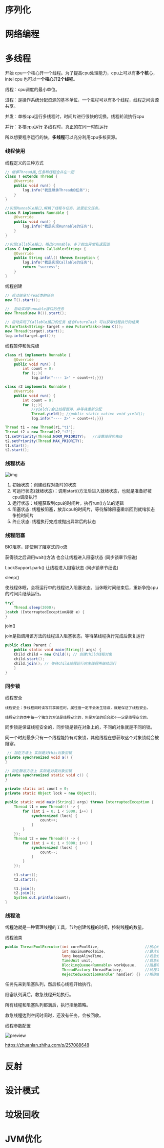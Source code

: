 # 序列化



# 网络编程



# 多线程

开始 cpu一个核心开一个线程。为了提高cpu处理能力，cpu上可以有**多个核**心，intel cpu 也可以**一个核心**开**2个线程**。



线程：cpu调度的最小单位。

进程：是操作系统分配资源的基本单位，一个进程可以有多个线程，线程之间资源共享。

并发：单核cpu运行多线程时，时间片进行很快的切换。线程轮流执行cpu

并行：多核cpu运行 多线程时，真正的在同一时刻运行



所以想要程序运行的快，**多线程**可以充分利用cpu多核资源。



### 线程使用

线程定义的三种方式

```java
// 继承Thread类,任务和线程合并在一起
class T extends Thread {
    @Override
    public void run() {
        log.info("我是继承Thread的任务");
    }
}

//实现Runnable接口,解耦了线程与任务，这里定义任务。
class R implements Runnable {
    @Override
    public void run() {
        log.info("我是实现Runnable的任务");
    }
}

//实现Callable接口，相比Runnable，多了抛出异常和返回值
class C implements Callable<String> {
    @Override
    public String call() throws Exception {
        log.info("我是实现Callable的任务");
        return "success";
    }
}
```

线程创建

```java
// 启动继承Thread类的任务
new T().start();

//  启动实现Runnable接口的任务
new Thread(new R()).start();

// 启动实现了Callable接口的任务 结合FutureTask 可以获取线程执行的结果
FutureTask<String> target = new FutureTask<>(new C());
new Thread(target).start();
log.info(target.get());
```

线程暂停和优先级

```java
class r1 implements Runnable {
    @Override
    public void run() {
        int count = 0;
        for (;;){
            log.info("---- 1>" + count++);}}}

class r2 implements Runnable {
    @Override
    public void run() {
        int count = 0;
        for (;;){
            //yield()会让线程暂停，并等待重新分配
            Thread.yield();	//public static native void yield(); 
            log.info("---- 2>" + count++);}}}

Thread t1 = new Thread(r1,"t1");
Thread t2 = new Thread(r2,"t2");
t1.setPriority(Thread.NORM_PRIORITY);	//设置线程优先级
t2.setPriority(Thread.MAX_PRIORITY);
t1.start();
t2.start();
```



### 线程状态

![img](https://raw.githubusercontent.com/zhanghongyang42/images/main/v2-6a0f728bfa4068edeb5d9dc29a1884b9_720w.jpg)

1. 初始状态：创建线程对象时的状态
2. 可运行状态(就绪状态)：调用start()方法后进入就绪状态，也就是准备好被cpu调度执行
3. 运行状态：线程获取到cpu的时间片，执行run()方法的逻辑
4. 阻塞状态: 线程被阻塞，放弃cpu的时间片，等待解除阻塞重新回到就绪状态争抢时间片
5. 终止状态: 线程执行完成或抛出异常后的状态



### 线程阻塞

BIO阻塞，即使用了阻塞式的io流

获得锁之后调用wait()方法 也会让线程进入阻塞状态  (同步锁章节细说)

LockSupport.park() 让线程进入阻塞状态  (同步锁章节细说)



sleep()

使线程休眠，会将运行中的线程进入阻塞状态。当休眠时间结束后，重新争抢cpu的时间片继续运行。

```java
try{
    Thread.sleep(2000);
}catch (InterruptedException异常 e) {
}
```



join()

join是指调用该方法的线程进入阻塞状态，等待某线程执行完成后恢复运行

```java
public class Parent {
    public static void main(String[] args) {
    Child child = new Child(); // 创建child线程对象
    child.start();
    child.join(); // 等待child线程运行完主线程再继续运行
    }
}
```



### 同步锁

线程安全

```
线程安全：多线程同时读写共享属性时，属性值一定不会发生错误，就是保证了线程安全。

线程安全的类中每一个独立的方法是线程安全的，但是方法的组合就不一定是线程安全的。
```



同步锁是保证线程安全的，同步锁是锁在对象上的，不同的对象就是不同的锁。

同一个时刻最多只有一个线程能持有对象锁，其他线程在想获取这个对象锁就会被阻塞。

```java
 // 加在方法上 实际是对this对象加锁
private synchronized void a() {
}

// 加在静态方法上 实际是对类对象加锁
private synchronized static void c() {
}
```

```java
private static int count = 0;
private static Object lock = new Object();

public static void main(String[] args) throws InterruptedException {
    Thread t1 = new Thread(() -> {
        for (int i = 0; i < 5000; i++) {
            synchronized (lock) {
                count++;
            }
        }
    });
    Thread t2 = new Thread(() -> {
        for (int i = 0; i < 5000; i++) {
            synchronized (lock) {
                count--;
            }
        }
    });
 
    t1.start();
    t2.start();
    
    t1.join();
    t2.join();
    System.out.println(count);
}
```



### 线程池

线程池就是一种管理线程的工具，节约创建线程的时间，控制线程的数量。



线程池类

```java
public ThreadPoolExecutor(int corePoolSize,						//核心线程数
                          int maximumPoolSize,					//最大线程数 = 核心线程数 + 救急线程
                          long keepAliveTime,					//救急线程的空闲时间，哪个线程空闲了就是救急线程
                          TimeUnit unit,						//救急线程的空闲时间单位
                          BlockingQueue<Runnable> workQueue,	//阻塞队列
                          ThreadFactory threadFactory,			//线程工厂
                          RejectedExecutionHandler handler) {}	//拒绝策略
```

任务先来到阻塞队列，然后核心线程开始执行。

阻塞队列满后，救急线程开始执行。

所有线程和阻塞队列都满后，执行拒绝策略。

救急线程达到空闲时间时，还没有任务，会被回收。



线程参数配置

![preview](https://raw.githubusercontent.com/zhanghongyang42/images/main/v2-8ed95255ed320e9fa4b27c7c676c8f08_r.jpg)



https://zhuanlan.zhihu.com/p/257088648



# 反射



# 设计模式



# 垃圾回收



# JVM优化



























